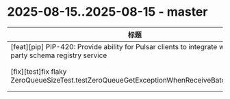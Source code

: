 # 2025-08-15..2025-08-15 - master
| 标题 | 链接 | 作者 | 标签 |
| - | :--: | :--: | - |
| [feat][pip] PIP-420: Provide ability for Pulsar clients to integrate with third-party schema registry service | [#24328](https://github.com/apache/pulsar/pull/24328) | [@gaoran10](https://github.com/gaoran10) | `doc-not-needed` `PIP`  | 
| [fix][test]fix flaky ZeroQueueSizeTest.testZeroQueueGetExceptionWhenReceiveBatchMessage | [#24630](https://github.com/apache/pulsar/pull/24630) | [@3pacccccc](https://github.com/3pacccccc) | `doc-not-needed` `release/4.0.7` `release/3.0.14` `release/3.3.9`  | 
